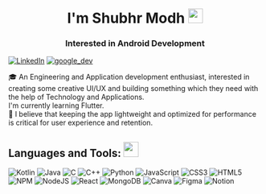 <h1 align="center">I'm Shubhr Modh <img src="https://github.com/TheDudeThatCode/TheDudeThatCode/raw/master/Assets/Hi.gif" width="29" height="29" /></h1>
<h3 align="center">Interested in Android Development</h3>

[![LinkedIn](https://img.shields.io/badge/LinkedIn-%230077B5.svg?logo=linkedin&logoColor=white)](https://www.linkedin.com/in/shubhr-modh-05b232222/)  <a href="https://g.dev/shubhr_modh" target="blank"><img src="https://img.shields.io/badge/Google%20Developer-Profile-yellow" alt="google_dev" /></a>

🎓 An Engineering and Application development enthusiast, interested in creating some creative UI/UX and building something which they need with the help of Technology and Applications.
<br/>
I'm currently learning Flutter.
<br/>
💫 I believe that keeping the app lightweight and optimized for performance is critical for user experience and retention.

## Languages and Tools: <img src="https://media.giphy.com/media/WUlplcMpOCEmTGBtBW/giphy.gif" width="30" style="max-width: 100%;">

![Kotlin](https://img.shields.io/badge/kotlin-%2300599C.svg?style=for-the-badge&logo=kotlin&logoColor=white) ![Java](https://img.shields.io/badge/java-%2300599C.svg?style=for-the-badge&logo=java&logoColor=white) ![C](https://img.shields.io/badge/c-%2300599C.svg?style=for-the-badge&logo=c&logoColor=white) ![C++](https://img.shields.io/badge/c++-%2300599C.svg?style=for-the-badge&logo=c%2B%2B&logoColor=white) ![Python](https://img.shields.io/badge/python-%2300599C.svg?style=for-the-badge&logo=python&logoColor=white) ![JavaScript](https://img.shields.io/badge/javascript-%23323330.svg?style=for-the-badge&logo=javascript&logoColor=%23F7DF1E) ![CSS3](https://img.shields.io/badge/css3-%231572B6.svg?style=for-the-badge&logo=css3&logoColor=white) ![HTML5](https://img.shields.io/badge/html5-%23E34F26.svg?style=for-the-badge&logo=html5&logoColor=white) ![NPM](https://img.shields.io/badge/NPM-%23000000.svg?style=for-the-badge&logo=npm&logoColor=white) ![NodeJS](https://img.shields.io/badge/node.js-6DA55F?style=for-the-badge&logo=node.js&logoColor=white) ![React](https://img.shields.io/badge/react-%2320232a.svg?style=for-the-badge&logo=react&logoColor=%2361DAFB) ![MongoDB](https://img.shields.io/badge/MongoDB-%234ea94b.svg?style=for-the-badge&logo=mongodb&logoColor=white) ![Canva](https://img.shields.io/badge/Canva-%2300C4CC.svg?style=for-the-badge&logo=Canva&logoColor=white)	![Figma](https://img.shields.io/badge/figma-%23F24E1E.svg?style=for-the-badge&logo=figma&logoColor=white) ![Notion](https://img.shields.io/badge/Notion-%23000000.svg?style=for-the-badge&logo=notion&logoColor=white)

<!--
- **Frontend Development**
<ul>
<a target="_blank" rel="noopener noreferrer" href="">
   <img height="35" width="50" src="https://raw.githubusercontent.com/devicons/devicon/master/icons/react/react-original-wordmark.svg" alt="react"/>
</a>
<a target="_blank" rel="noopener noreferrer" href="">
   <img height="35" width="50" src="https://raw.githubusercontent.com/devicons/devicon/master/icons/redux/redux-original.svg" alt="redux"/>
</a>
<a target="_blank" rel="noopener noreferrer" href="">
   <img height="35" width="50" src="https://raw.githubusercontent.com/devicons/devicon/master/icons/html5/html5-original-wordmark.svg" alt="html"/>
</a>
<a target="_blank" rel="noopener noreferrer" href="">
   <img height="35" width="50" src="https://raw.githubusercontent.com/devicons/devicon/master/icons/css3/css3-original-wordmark.svg" alt="css"/>
</a>
<a target="_blank" rel="noopener noreferrer" href="">
   <img height="35" width="50" src="https://raw.githubusercontent.com/prplx/svg-logos/5585531d45d294869c4eaab4d7cf2e9c167710a9/svg/materialize.svg" alt="materialize-css"/>
</a>
</ul>

- **Backend Development**
<ul>
<a target="_blank" rel="noopener noreferrer" href="">
   <img height="35" width="50" src="https://raw.githubusercontent.com/devicons/devicon/master/icons/nodejs/nodejs-original-wordmark.svg" alt="nodejs"/>
</a>
<a target="_blank" rel="noopener noreferrer" href="">
   <img height="35" width="50" src="https://raw.githubusercontent.com/devicons/devicon/master/icons/express/express-original-wordmark.svg" alt="expressjs"/>
</a>
<a target="_blank" rel="noopener noreferrer" href="">
   <img height="35" width="50" src="https://www.vectorlogo.zone/logos/graphql/graphql-icon.svg" alt="graphql"/>
</a>
</ul>

- **Mobile App Development**
<ul>
<a target="_blank" rel="noopener noreferrer" href="">
   <img height="35" width="50" src="https://reactnative.dev/img/header_logo.svg" alt="react-native"/>
</a>
</ul>

- **Database & Tools**
<ul>
<a target="_blank" rel="noopener noreferrer" href="">
   <img height="35" width="50" src="https://raw.githubusercontent.com/devicons/devicon/master/icons/mongodb/mongodb-original-wordmark.svg" alt="mongodb"/>
</a>
<a target="_blank" rel="noopener noreferrer" href="">
   <img height="35" width="50" src="https://www.svgrepo.com/show/354202/postman-icon.svg" alt="postman"/>
</a>
<a target="_blank" rel="noopener noreferrer" href="">
   <img height="35" width="50" src="https://cdn.worldvectorlogo.com/logos/adobe-xd.svg" alt="adobe-xd"/>
</a>
</ul> -->
